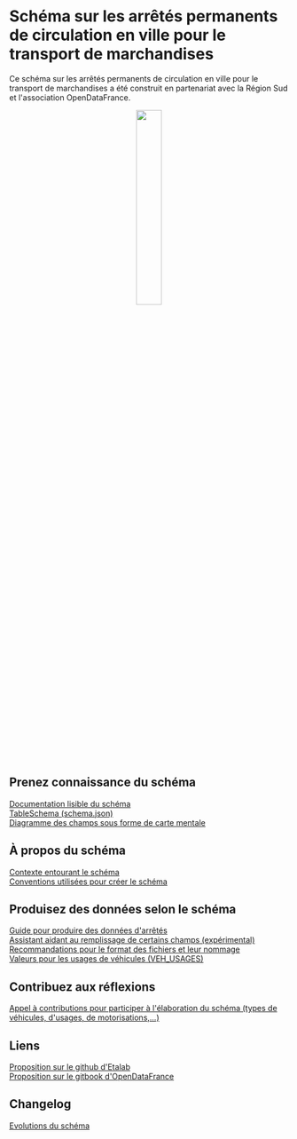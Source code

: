 # Schéma sur les arrêtés permanents de circulation en ville pour le transport de marchandises

Ce schéma sur les arrêtés permanents de circulation en ville pour le transport de marchandises a été construit en partenariat avec la Région Sud et l'association OpenDataFrance.
<br>
<p align=center>
<img src=https://gblobscdn.gitbook.com/spaces%2F-M8umwbbnQtktzDT0-5_%2Favatar-rectangle-1591200295956.png?alt=media width='30%'>
</p>

## Prenez connaissance du schéma
[Documentation lisible du schéma](documentation/schema-page.md)  
[TableSchema (schema.json)](schema.json)  
[Diagramme des champs sous forme de carte mentale](https://raw.githubusercontent.com/CEREMA/schema-arrete-circulation/master/mindmaps/arrete-permanent-circulation.png) 

## À propos du schéma
[Contexte entourant le schéma](CONTEXTE.md)  
[Conventions utilisées pour créer le schéma](A-PROPOS.md)  

## Produisez des données selon le schéma
[Guide pour produire des données d'arrêtés](GUIDE.md)  
[Assistant aidant au remplissage de certains champs (expérimental)](https://cerema-med.shinyapps.io/assistant-arretes-alpha/)  
[Recommandations pour le format des fichiers et leur nommage](FORMAT.md)  
[Valeurs pour les usages de véhicules (VEH_USAGES)](referentiels/VEH_USAGES.csv)

## Contribuez aux réflexions
[Appel à contributions pour participer à l'élaboration du schéma (types de véhicules, d'usages, de motorisations,...)](https://forms.gle/vUALzEDQqRsY2NgG9)

## Liens
[Proposition sur le github d'Etalab](https://github.com/etalab/schema.data.gouv.fr/issues/157)  
[Proposition sur le gitbook d'OpenDataFrance](https://opendatafrance.gitbook.io/fablog/territoires/chantiers/partage-des-donnees/standardisation/arretes-de-circulation)  
## Changelog
[Evolutions du schéma](CHANGELOG.md)
